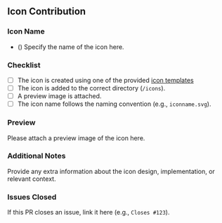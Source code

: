 ## Icon Contribution

### Icon Name

- () Specify the name of the icon here.

### Checklist

- [ ] The icon is created using one of the provided [icon templates](icon-templates)
- [ ] The icon is added to the correct directory (`/icons`).
- [ ] A preview image is attached.
- [ ] The icon name follows the naming convention (e.g., `iconname.svg`).

### Preview

Please attach a preview image of the icon here.

### Additional Notes

Provide any extra information about the icon design, implementation, or relevant context.

### Issues Closed

If this PR closes an issue, link it here (e.g., `Closes #123`).